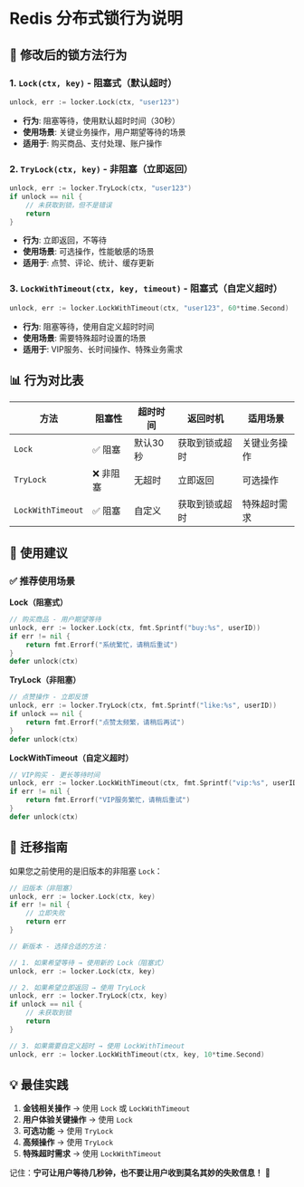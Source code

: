 # Redis 分布式锁行为说明

## 🔧 修改后的锁方法行为

### 1. `Lock(ctx, key)` - 阻塞式（默认超时）
```go
unlock, err := locker.Lock(ctx, "user123")
```
- **行为**: 阻塞等待，使用默认超时时间（30秒）
- **使用场景**: 关键业务操作，用户期望等待的场景  
- **适用于**: 购买商品、支付处理、账户操作

### 2. `TryLock(ctx, key)` - 非阻塞（立即返回）
```go
unlock, err := locker.TryLock(ctx, "user123")
if unlock == nil {
    // 未获取到锁，但不是错误
    return
}
```
- **行为**: 立即返回，不等待
- **使用场景**: 可选操作，性能敏感的场景
- **适用于**: 点赞、评论、统计、缓存更新

### 3. `LockWithTimeout(ctx, key, timeout)` - 阻塞式（自定义超时）
```go
unlock, err := locker.LockWithTimeout(ctx, "user123", 60*time.Second)
```
- **行为**: 阻塞等待，使用自定义超时时间
- **使用场景**: 需要特殊超时设置的场景
- **适用于**: VIP服务、长时间操作、特殊业务需求

## 📊 行为对比表

| 方法 | 阻塞性 | 超时时间 | 返回时机 | 适用场景 |
|------|--------|----------|----------|----------|
| `Lock` | ✅ 阻塞 | 默认30秒 | 获取到锁或超时 | 关键业务操作 |
| `TryLock` | ❌ 非阻塞 | 无超时 | 立即返回 | 可选操作 |
| `LockWithTimeout` | ✅ 阻塞 | 自定义 | 获取到锁或超时 | 特殊超时需求 |

## 🎯 使用建议

### ✅ 推荐使用场景

**Lock（阻塞式）**
```go
// 购买商品 - 用户期望等待
unlock, err := locker.Lock(ctx, fmt.Sprintf("buy:%s", userID))
if err != nil {
    return fmt.Errorf("系统繁忙，请稍后重试")
}
defer unlock(ctx)
```

**TryLock（非阻塞）**
```go
// 点赞操作 - 立即反馈
unlock, err := locker.TryLock(ctx, fmt.Sprintf("like:%s", userID))
if unlock == nil {
    return fmt.Errorf("点赞太频繁，请稍后再试")
}
defer unlock(ctx)
```

**LockWithTimeout（自定义超时）**
```go
// VIP购买 - 更长等待时间
unlock, err := locker.LockWithTimeout(ctx, fmt.Sprintf("vip:%s", userID), 60*time.Second)
if err != nil {
    return fmt.Errorf("VIP服务繁忙，请稍后重试")
}
defer unlock(ctx)
```

## 🔄 迁移指南

如果您之前使用的是旧版本的非阻塞 `Lock`：

```go
// 旧版本（非阻塞）
unlock, err := locker.Lock(ctx, key)
if err != nil {
    // 立即失败
    return err
}

// 新版本 - 选择合适的方法：

// 1. 如果希望等待 → 使用新的 Lock（阻塞式）
unlock, err := locker.Lock(ctx, key)

// 2. 如果希望立即返回 → 使用 TryLock
unlock, err := locker.TryLock(ctx, key)
if unlock == nil {
    // 未获取到锁
    return 
}

// 3. 如果需要自定义超时 → 使用 LockWithTimeout
unlock, err := locker.LockWithTimeout(ctx, key, 10*time.Second)
```

## 💡 最佳实践

1. **金钱相关操作** → 使用 `Lock` 或 `LockWithTimeout`
2. **用户体验关键操作** → 使用 `Lock`
3. **可选功能** → 使用 `TryLock`
4. **高频操作** → 使用 `TryLock`
5. **特殊超时需求** → 使用 `LockWithTimeout`

记住：**宁可让用户等待几秒钟，也不要让用户收到莫名其妙的失败信息！** 🎯